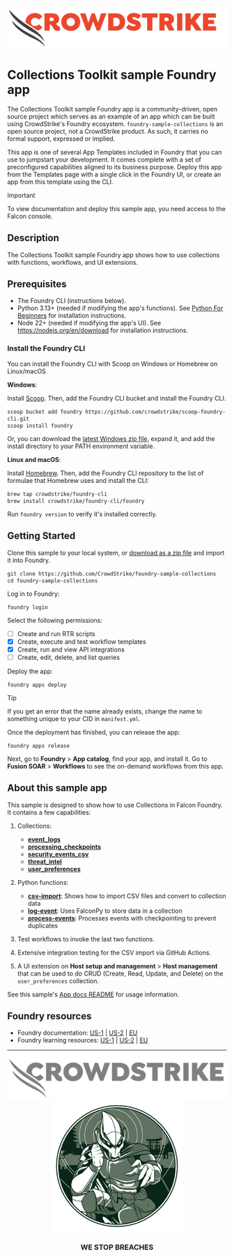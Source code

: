 ![CrowdStrike Falcon](/images/cs-logo.png?raw=true)

# Collections Toolkit sample Foundry app

The Collections Toolkit sample Foundry app is a community-driven, open source project which serves as an example of an
app which can be built using CrowdStrike's Foundry ecosystem. `foundry-sample-collections` is an open source project,
not a CrowdStrike product. As such, it carries no formal support, expressed or implied.

This app is one of several App Templates included in Foundry that you can use to jumpstart your development. It comes
complete with a set of preconfigured capabilities aligned to its business purpose. Deploy this app from the Templates
page with a single click in the Foundry UI, or create an app from this template using the CLI.

> [!IMPORTANT]  
> To view documentation and deploy this sample app, you need access to the Falcon console.

## Description

The Collections Toolkit sample Foundry app shows how to use collections with functions, workflows, and UI extensions.

## Prerequisites

* The Foundry CLI (instructions below).
* Python 3.13+ (needed if modifying the app's functions).
  See [Python For Beginners](https://www.python.org/about/gettingstarted/) for installation instructions.
* Node 22+ (needed if modifying the app's UI). See https://nodejs.org/en/download for installation instructions.

### Install the Foundry CLI

You can install the Foundry CLI with Scoop on Windows or Homebrew on Linux/macOS.

**Windows**:

Install [Scoop](https://scoop.sh/). Then, add the Foundry CLI bucket and install the Foundry CLI.

```shell
scoop bucket add foundry https://github.com/crowdstrike/scoop-foundry-cli.git
scoop install foundry
```

Or, you can download
the [latest Windows zip file](https://assets.foundry.crowdstrike.com/cli/latest/foundry_Windows_x86_64.zip), expand it,
and add the install directory to your PATH environment variable.

**Linux and macOS**:

Install [Homebrew](https://docs.brew.sh/Installation). Then, add the Foundry CLI repository to the list of formulae that
Homebrew uses and install the CLI:

```shell
brew tap crowdstrike/foundry-cli
brew install crowdstrike/foundry-cli/foundry
```

Run `foundry version` to verify it's installed correctly.

## Getting Started

Clone this sample to your local system,
or [download as a zip file](https://github.com/CrowdStrike/foundry-sample-collections/archive/refs/heads/main.zip) and
import it into Foundry.

```shell
git clone https://github.com/CrowdStrike/foundry-sample-collections
cd foundry-sample-collections
```

Log in to Foundry:

```shell
foundry login
```

Select the following permissions:

- [ ] Create and run RTR scripts
- [x] Create, execute and test workflow templates
- [x] Create, run and view API integrations
- [ ] Create, edit, delete, and list queries

Deploy the app:

```shell
foundry apps deploy
```

> [!TIP]
> If you get an error that the name already exists, change the name to something unique to your CID in `manifest.yml`.

Once the deployment has finished, you can release the app:

```shell
foundry apps release
```

Next, go to **Foundry** > **App catalog**, find your app, and install it. Go to **Fusion SOAR** > **Workflows** to see
the on-demand workflows from this app.

## About this sample app

<!-- Intro below should match app_docs/README.md -->

This sample is designed to show how to use Collections in Falcon Foundry. It contains a few capabilities:

1. Collections:

    - [**event_logs**](collections/event_logs.json)
    - [**processing_checkpoints**](collections/processing_checkpoints.json)
    - [**security_events_csv**](collections/security_events_csv.json)
    - [**threat_intel**](collections/threat_intel.json)
    - [**user_preferences**](collections/user_preferences.json)

2. Python functions:

    - [**csv-import**](functions/csv-import/main.py): Shows how to import CSV files and convert to collection data
    - [**log-event**](functions/log-event/main.py): Uses FalconPy to store data in a collection
    - [**process-events**](functions/process-events/main.py): Processes events with checkpointing to prevent
      duplicates

3. Test workflows to invoke the last two functions.
4. Extensive integration testing for the CSV import via GitHub Actions.
5. A UI extension on **Host setup and management** > **Host management** that can be used to do CRUD (Create, Read, Update, and Delete) on the `user_preferences` collection.

See this sample's [App docs README](app_docs/README.md) for usage information.

## Foundry resources

- Foundry
  documentation: [US-1](https://falcon.crowdstrike.com/documentation/category/c3d64B8e/falcon-foundry) | [US-2](https://falcon.us-2.crowdstrike.com/documentation/category/c3d64B8e/falcon-foundry) | [EU](https://falcon.eu-1.crowdstrike.com/documentation/category/c3d64B8e/falcon-foundry)
- Foundry learning
  resources: [US-1](https://falcon.crowdstrike.com/foundry/learn) | [US-2](https://falcon.us-2.crowdstrike.com/foundry/learn) | [EU](https://falcon.eu-1.crowdstrike.com/foundry/learn)

---

<p align="center"><img src="/images/cs-logo-footer.png"><br/><img width="300px" src="/images/adversary-goblin-panda.png"></p>
<h3><p align="center">WE STOP BREACHES</p></h3>
